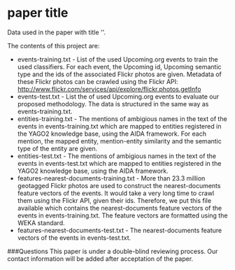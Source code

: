 paper title
====

Data used in the paper with title '<paper title>'. 

The contents of this project are:

* events-training.txt - List of the used Upcoming.org events to train the used classifiers. For each event, the Upcoming id, Upcoming semantic type and the ids of the associated Flickr photos are given. Metadata of these Flickr photos can be crawled using the Flickr API: http://www.flickr.com/services/api/explore/flickr.photos.getInfo
* events-test.txt - List the of used Upcoming.org events to evaluate our proposed methodology. The data is structured in the same way as events-training.txt.
* entities-training.txt - The mentions of ambigious names in the text of the events in events-training.txt which are mapped to entities registered in the YAGO2 knowledge base, using the AIDA framework. For each mention, the mapped entity, mention-entity similarity and the semantic type of the entity are given. 
* entities-test.txt - The mentions of ambigious names in the text of the events in events-test.txt which are mapped to entities registered in the YAGO2 knowledge base, using the AIDA framework.
* features-nearest-documents-training.txt - More than 23.3 million geotagged Flickr photos are used to construct the nearest-documents feature vectors of the events. It would take a very long time to crawl them using the Flickr API, given their ids. Therefore, we put this file available which contains the nearest-documents feature vectors of the events in events-training.txt. The feature vectors are formatted using the WEKA standard.
* features-nearest-documents-test.txt - The nearest-documents feature vectors of the events in events-test.txt.

###Questions
This paper is under a double-blind reviewing process. Our contact information will be added after acceptation of the paper.